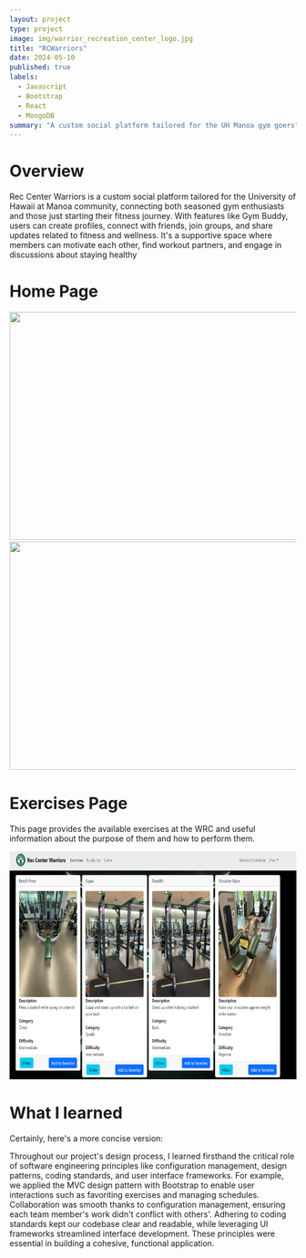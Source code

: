 ```yaml
---
layout: project
type: project
image: img/warrior_recreation_center_logo.jpg
title: "RCWarriors"
date: 2024-05-10
published: true
labels:
  - Javascript
  - Bootstrap
  - React
  - MongoDB
summary: "A custom social platform tailored for the UH Manoa gym goers"
---
```

# Overview
Rec Center Warriors is a custom social platform tailored for the University of Hawaii at Manoa community, connecting both seasoned gym enthusiasts and those just starting their fitness journey. With features like Gym Buddy, users can create profiles, connect with friends, join groups, and share updates related to fitness and wellness. It's a supportive space where members can motivate each other, find workout partners, and engage in discussions about staying healthy

# Home Page

<img src = "https://syntax-souljahs.github.io/img/landing-page.png" width=600 height=400>

<img src ="https://isai-foglesong.github.io/img/LandingSigninPage.png" width=600 height=400>

# Exercises Page

This page provides the available exercises at the WRC and useful information about the purpose of them and how to perform them. 

<img src = "../img/wrc-1.png" width=600 height=400>

# What I learned


Certainly, here's a more concise version:

Throughout our project's design process, I learned firsthand the critical role of software engineering principles like configuration management, design patterns, coding standards, and user interface frameworks. For example, we applied the MVC design pattern with Bootstrap to enable user interactions such as favoriting exercises and managing schedules. Collaboration was smooth thanks to configuration management, ensuring each team member's work didn't conflict with others'. Adhering to coding standards kept our codebase clear and readable, while leveraging UI frameworks streamlined interface development. These principles were essential in building a cohesive, functional application.
